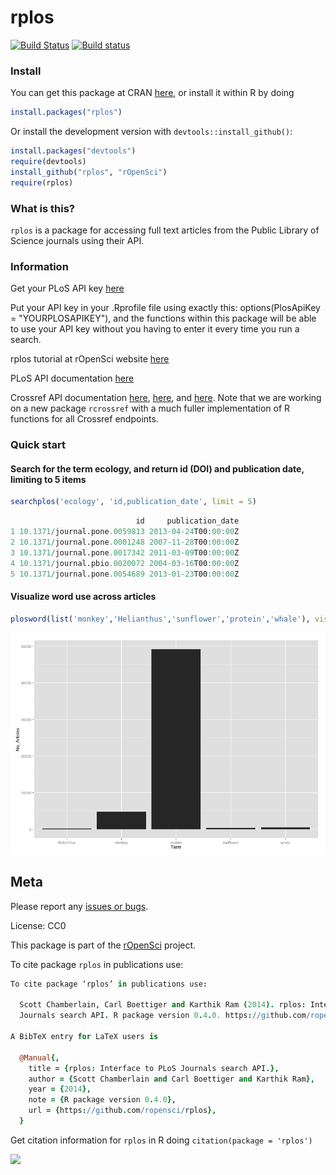 rplos
=====

[![Build Status](https://api.travis-ci.org/ropensci/rplos.png)](https://travis-ci.org/ropensci/rplos)
[![Build status](https://ci.appveyor.com/api/projects/status/m5lek0xawvgi5bwc/branch/master)](https://ci.appveyor.com/project/sckott/rplos/branch/master)

### Install

You can get this package at CRAN [here](http://cran.r-project.org/web/packages/rplos/), or install it within R by doing

```r
install.packages("rplos")
```

Or install the development version with `devtools::install_github()`:

```r
install.packages("devtools")
require(devtools)
install_github("rplos", "rOpenSci")
require(rplos)
```

### What is this?

`rplos` is a package for accessing full text articles from the Public Library of Science journals using their API.

### Information

Get your PLoS API key [here](http://alm.plos.org/)

Put your API key in your .Rprofile file using exactly this:
options(PlosApiKey = "YOURPLOSAPIKEY"),
and the functions within this package will be able to use your API key without you having to enter it every time you run a search.

rplos tutorial at rOpenSci website [here](http://ropensci.github.io/rplos/)

PLoS API documentation [here](http://api.plos.org/)

Crossref API documentation [here](https://github.com/CrossRef/rest-api-doc/blob/master/rest_api.md), [here](http://crosstech.crossref.org/2014/04/%E2%99%AB-researchers-just-wanna-have-funds-%E2%99%AB.html), and [here](http://help.crossref.org/#home). Note that we are working on a new package `rcrossref` with a much fuller implementation of R functions for all Crossref endpoints.

### Quick start


#### Search for the term ecology, and return id (DOI) and publication date, limiting to 5 items

```r
searchplos('ecology', 'id,publication_date', limit = 5)
```

```r
                            id     publication_date
1 10.1371/journal.pone.0059813 2013-04-24T00:00:00Z
2 10.1371/journal.pone.0001248 2007-11-28T00:00:00Z
3 10.1371/journal.pone.0017342 2011-03-09T00:00:00Z
4 10.1371/journal.pbio.0020072 2004-03-16T00:00:00Z
5 10.1371/journal.pone.0054689 2013-01-23T00:00:00Z
```

#### Visualize word use across articles

```r
plosword(list('monkey','Helianthus','sunflower','protein','whale'), vis = 'TRUE')
```

![plosword](inst/assets/img/plosword.png)

## Meta

Please report any [issues or bugs](https://github.com/ropensci/rplos/issues).

License: CC0

This package is part of the [rOpenSci](http://ropensci.org/packages) project.

To cite package `rplos` in publications use:

```coffee
To cite package ‘rplos’ in publications use:

  Scott Chamberlain, Carl Boettiger and Karthik Ram (2014). rplos: Interface to PLoS
  Journals search API. R package version 0.4.0. https://github.com/ropensci/rplos

A BibTeX entry for LaTeX users is

  @Manual{,
    title = {rplos: Interface to PLoS Journals search API.},
    author = {Scott Chamberlain and Carl Boettiger and Karthik Ram},
    year = {2014},
    note = {R package version 0.4.0},
    url = {https://github.com/ropensci/rplos},
  }
```

Get citation information for `rplos` in R doing `citation(package = 'rplos')`

[![](http://ropensci.org/public_images/github_footer.png)](http://ropensci.org)

